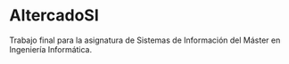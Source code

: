 # AltercadoSI
Trabajo final para la asignatura de Sistemas de Información del Máster en Ingeniería Informática.
